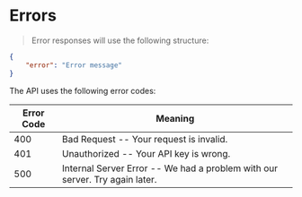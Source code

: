 # Errors

> Error responses will use the following structure:

```json
{
    "error": "Error message"
}
```

The API uses the following error codes:

Error Code | Meaning
---------- | -------
400 | Bad Request -- Your request is invalid.
401 | Unauthorized -- Your API key is wrong.
500 | Internal Server Error -- We had a problem with our server. Try again later.
